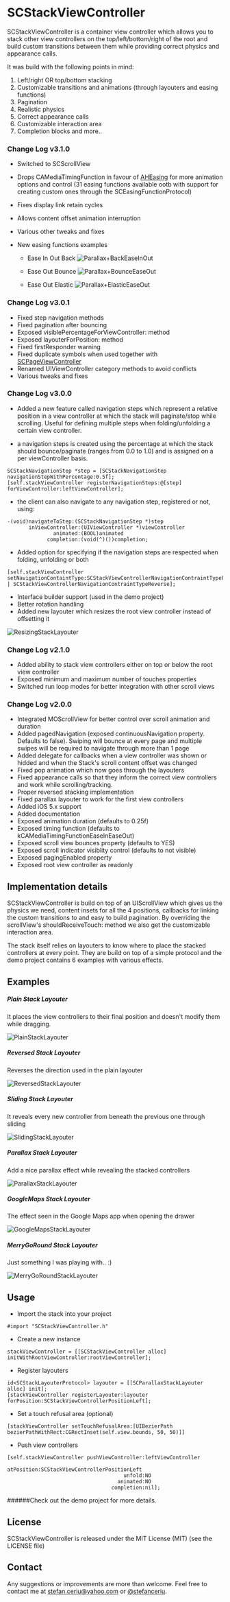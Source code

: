# SCStackViewController

SCStackViewController is a container view controller which allows you to stack other view controllers on the  top/left/bottom/right of the root and build custom transitions between them while providing correct physics and appearance calls.

It was build with the following points in mind:

1. Left/right OR top/bottom stacking
2. Customizable transitions and animations (through layouters and easing functions)
3. Pagination
4. Realistic physics
5. Correct appearance calls
6. Customizable interaction area
7. Completion blocks
and more..

### Change Log v3.1.0

* Switched to SCScrollView
* Drops CAMediaTimingFunction in favour of [AHEasing](https://github.com/warrenm/AHEasing) for more animation options and control (31 easing functions available ootb with support for creating custom ones through the SCEasingFunctionProtocol)
* Fixes display link retain cycles
* Allows content offset animation interruption
* Various other tweaks and fixes

* New easing functions examples
    * Ease In Out Back
![Parallax+BackEaseInOut](https://dl.dropboxusercontent.com/u/12748201/Recordings/SCStackViewController/BackEaseInOut-Stack.gif)

    * Ease Out Bounce
![Parallax+BounceEaseOut](https://dl.dropboxusercontent.com/u/12748201/Recordings/SCStackViewController/BounceEaseOut-Stack.gif)

    * Ease Out Elastic
![Parallax+ElasticEaseOut](https://dl.dropboxusercontent.com/u/12748201/Recordings/SCStackViewController/ElasticEaseOut-Stack.gif)

### Change Log v3.0.1

* Fixed step navigation methods
* Fixed pagination after bouncing
* Exposed visiblePercentageForViewController: method
* Exposed layouterForPosition: method
* Fixed firstResponder warning
* Fixed duplicate symbols when used together with [SCPageViewController](https://github.com/stefanceriu/SCPageViewController)
* Renamed UIViewController category methods to avoid conflicts
* Various tweaks and fixes

### Change Log v3.0.0

* Added a new feature called navigation steps which represent a relative position in a view controller at which the stack will paginate/stop while scrolling. Useful for defining multiple steps when folding/unfolding a certain view controller. 

- a navigation steps is created using the percentage at which the stack should bounce/paginate (ranges from 0.0 to 1.0) and is assigned on a per viewController basis.

```
SCStackNavigationStep *step = [SCStackNavigationStep navigationStepWithPercentage:0.5f];
[self.stackViewController registerNavigationSteps:@[step] forViewController:leftViewController];
```

- the client can also navigate to any navigation step, registered or not, using:

```
-(void)navigateToStep:(SCStackNavigationStep *)step
       inViewController:(UIViewController *)viewController
               animated:(BOOL)animated
             completion:(void(^)())completion;
```    


* Added option for specifying if the navigation steps are respected when folding, unfolding or both

```
[self.stackViewController setNavigationContaintType:SCStackViewControllerNavigationContraintTypeForward | SCStackViewControllerNavigationContraintTypeReverse];
```

* Interface builder support (used in the demo project)
* Better rotation handling
* Added new layouter which resizes the root view controller instead of offsetting it

![ResizingStackLayouter](https://dl.dropboxusercontent.com/u/12748201/Recordings/SCStackViewController/Resizing.gif)

### Change Log v2.1.0

* Added ability to stack view controllers either on top or below the root view controller
* Exposed minimum and maximum number of touches properties
* Switched run loop modes for better integration with other scroll views


### Change Log v2.0.0

* Integrated MOScrollView for better control over scroll animation and duration
* Added pagedNavigation (exposed continuousNavigation property. Defaults to false). Swiping will bounce at every page and multiple swipes will be required to navigate through more than 1 page
* Added delegate for callbacks when a view controller was shown or hidded and when the Stack's scroll content offset was changed
* Fixed pop animation which now goes through the layouters
* Fixed appearance calls so that they inform the correct view controllers and work while scrolling/tracking.
* Proper reversed stacking implementation
* Fixed parallax layouter to work for the first view controllers
* Added iOS 5.x support
* Added documentation
* Exposed animation duration (defaults to 0.25f)
* Exposed timing function (defaults to kCAMediaTimingFunctionEaseInEaseOut)
* Exposed scroll view bounces property (defaults to YES)
* Exposed scroll indicator visiblity control (defaults to not visible)
* Exposed pagingEnabled property
* Exposed root view controller as readonly

## Implementation details

SCStackViewController is build on top of an UIScrollView which gives us the physics we need, content insets for all the 4 positions, callbacks for linking the custom transitions to and easy to build pagination. By overriding the scrollView's shouldReceiveTouch: method we also get the customizable interaction area.

The stack itself relies on layouters to know where to place the stacked controllers at every point. They are build on top of a simple protocol and the demo project contains 6 examples with various effects.

## Examples

##### Plain Stack Layouter
It places the view controllers to their final position and doesn't modify them while dragging.

![PlainStackLayouter](https://dl.dropboxusercontent.com/u/12748201/Recordings/SCStackViewController/Plain.gif)

##### Reversed Stack Layouter
Reverses the direction used in the plain layouter

![ReversedStackLayouter](https://dl.dropboxusercontent.com/u/12748201/Recordings/SCStackViewController/Reversed.gif)

##### Sliding Stack Layouter
It reveals every new controller from beneath the previous one through sliding

![SlidingStackLayouter](https://dl.dropboxusercontent.com/u/12748201/Recordings/SCStackViewController/Sliding.gif)

##### Parallax Stack Layouter
Add a nice parallax effect while revealing the stacked controllers

![ParallaxStackLayouter](https://dl.dropboxusercontent.com/u/12748201/Recordings/SCStackViewController/Parallax.gif)

##### GoogleMaps Stack Layouter
The effect seen in the Google Maps app when opening the drawer

![GoogleMapsStackLayouter](https://dl.dropboxusercontent.com/u/12748201/Recordings/SCStackViewController/GoogleMaps.gif)

##### MerryGoRound Stack Layouter
Just something I was playing with.. :)

![MerryGoRoundStackLayouter](https://dl.dropboxusercontent.com/u/12748201/Recordings/SCStackViewController/MerryGoRound.gif)

## Usage

- Import the stack into your project

```
#import "SCStackViewController.h"
```

- Create a new instance

```
stackViewController = [[SCStackViewController alloc] initWithRootViewController:rootViewController];
```
 
- Register layouters

```
id<SCStackLayouterProtocol> layouter = [[SCParallaxStackLayouter alloc] init];
[stackViewController registerLayouter:layouter forPosition:SCStackViewControllerPositionLeft];
```

- Set a touch refusal area (optional)

```
[stackViewController setTouchRefusalArea:[UIBezierPath bezierPathWithRect:CGRectInset(self.view.bounds, 50, 50)]]
```

- Push view controllers

```
[self.stackViewController pushViewController:leftViewController 
        						  atPosition:SCStackViewControllerPositionLeft 
								  	  unfold:NO 
								  	animated:NO 
								  completion:nil];
```

######Check out the demo project for more details.

## License
SCStackViewController is released under the MIT License (MIT) (see the LICENSE file)

## Contact
Any suggestions or improvements are more than welcome.
Feel free to contact me at [stefan.ceriu@yahoo.com](mailto:stefan.ceriu@yahoo.com) or [@stefanceriu](https://twitter.com/stefanceriu).